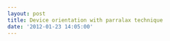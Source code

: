 ```yaml
---
layout: post
title: Device orientation with parralax technique
date: '2012-01-23 14:05:00'
---
```


<br><br>